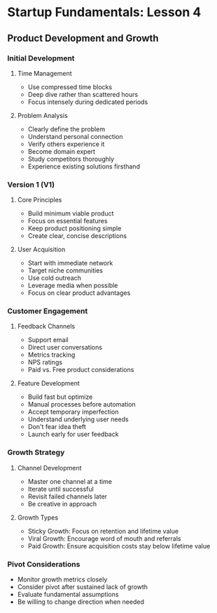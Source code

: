 # Startup Fundamentals: Lesson 4
## Product Development and Growth

### Initial Development
1. Time Management
   - Use compressed time blocks
   - Deep dive rather than scattered hours
   - Focus intensely during dedicated periods

2. Problem Analysis
   - Clearly define the problem
   - Understand personal connection
   - Verify others experience it
   - Become domain expert
   - Study competitors thoroughly
   - Experience existing solutions firsthand

### Version 1 (V1)
1. Core Principles
   - Build minimum viable product
   - Focus on essential features
   - Keep product positioning simple
   - Create clear, concise descriptions

2. User Acquisition
   - Start with immediate network
   - Target niche communities
   - Use cold outreach
   - Leverage media when possible
   - Focus on clear product advantages

### Customer Engagement
1. Feedback Channels
   - Support email
   - Direct user conversations
   - Metrics tracking
   - NPS ratings
   - Paid vs. Free product considerations

2. Feature Development
   - Build fast but optimize
   - Manual processes before automation
   - Accept temporary imperfection
   - Understand underlying user needs
   - Don't fear idea theft
   - Launch early for user feedback

### Growth Strategy
1. Channel Development
   - Master one channel at a time
   - Iterate until successful
   - Revisit failed channels later
   - Be creative in approach

2. Growth Types
   - Sticky Growth: Focus on retention and lifetime value
   - Viral Growth: Encourage word of mouth and referrals
   - Paid Growth: Ensure acquisition costs stay below lifetime value

### Pivot Considerations
- Monitor growth metrics closely
- Consider pivot after sustained lack of growth
- Evaluate fundamental assumptions
- Be willing to change direction when needed
